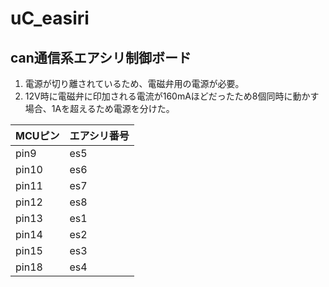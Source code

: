# uC_easiri
## can通信系エアシリ制御ボード
1. 電源が切り離されているため、電磁弁用の電源が必要。
3. 12V時に電磁弁に印加される電流が160mAほどだったため8個同時に動かす場合、1Aを超えるため電源を分けた。<br>

|MCUピン|エアシリ番号|
|---|---|
|pin9|es5|
|pin10|es6|
|pin11|es7|
|pin12|es8|
|pin13|es1|
|pin14|es2|
|pin15|es3|
|pin18|es4|
